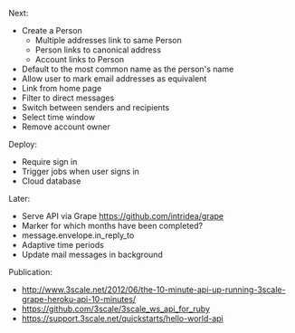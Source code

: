Next:
* Create a Person
  * Multiple addresses link to same Person
  * Person links to canonical address
  * Account links to Person
* Default to the most common name as the person's name
* Allow user to mark email addresses as equivalent
* Link from home page
* Filter to direct messages
* Switch between senders and recipients
* Select time window
* Remove account owner

Deploy:
* Require sign in
* Trigger jobs when user signs in
* Cloud database

Later:
* Serve API via Grape https://github.com/intridea/grape
* Marker for which months have been completed?
* message.envelope.in_reply_to
* Adaptive time periods
* Update mail messages in background

Publication:
* http://www.3scale.net/2012/06/the-10-minute-api-up-running-3scale-grape-heroku-api-10-minutes/
* https://github.com/3scale/3scale_ws_api_for_ruby
* https://support.3scale.net/quickstarts/hello-world-api
